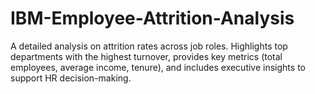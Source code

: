 # IBM-Employee-Attrition-Analysis
A detailed analysis on attrition rates across job roles. Highlights top departments with the highest turnover, provides key metrics (total employees, average income, tenure), and includes executive insights to support HR decision-making.
